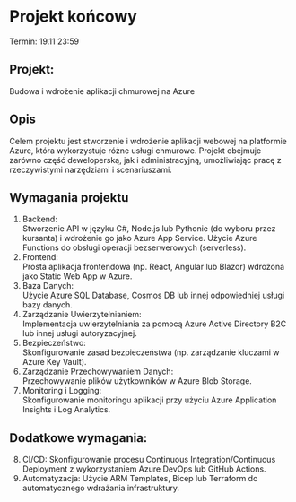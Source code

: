 # Projekt końcowy

Termin: 19.11 23:59

## Projekt:

Budowa i wdrożenie aplikacji chmurowej na Azure

## Opis

Celem projektu jest stworzenie i wdrożenie aplikacji webowej na platformie Azure, która wykorzystuje różne usługi chmurowe. Projekt obejmuje zarówno część deweloperską, jak i administracyjną, umożliwiając pracę z rzeczywistymi narzędziami i scenariuszami.

## Wymagania projektu

1. Backend:  
   Stworzenie API w języku C#, Node.js lub Pythonie (do wyboru przez kursanta) i wdrożenie go jako Azure App Service.
   Użycie Azure Functions do obsługi operacji bezserwerowych (serverless).
2. Frontend:  
   Prosta aplikacja frontendowa (np. React, Angular lub Blazor) wdrożona jako Static Web App w Azure.
3. Baza Danych:  
   Użycie Azure SQL Database, Cosmos DB lub innej odpowiedniej usługi bazy danych.
4. Zarządzanie Uwierzytelnianiem:  
   Implementacja uwierzytelniania za pomocą Azure Active Directory B2C lub innej usługi autoryzacyjnej.
5. Bezpieczeństwo:  
   Skonfigurowanie zasad bezpieczeństwa (np. zarządzanie kluczami w Azure Key Vault).
6. Zarządzanie Przechowywaniem Danych:  
   Przechowywanie plików użytkowników w Azure Blob Storage.
7. Monitoring i Logging:  
   Skonfigurowanie monitoringu aplikacji przy użyciu Azure Application Insights i Log Analytics.

## Dodatkowe wymagania:

8. CI/CD:
   Skonfigurowanie procesu Continuous Integration/Continuous Deployment z wykorzystaniem Azure DevOps lub GitHub Actions.
9. Automatyzacja:
   Użycie ARM Templates, Bicep lub Terraform do automatycznego wdrażania infrastruktury.
